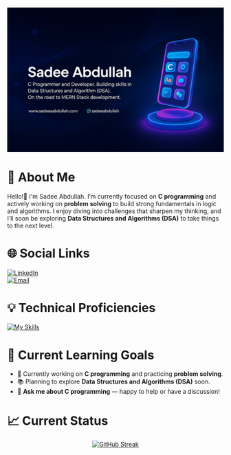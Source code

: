![Alt text](https://github.com/sadeeabdullah/sadeeabdullah/blob/main/image/ChatGPT%20Image%20Apr%2014%2C%202025%2C%2007_18_33%20PM.png)

# 💬 About Me

Hello!👋 I'm Sadee Abdullah. I’m currently focused on **C programming** and actively working on **problem solving** to build strong fundamentals in logic and algorithms. I enjoy diving into challenges that sharpen my thinking, and I’ll soon be exploring **Data Structures and Algorithms (DSA)** to take things to the next level.

# 🌐 Social Links

[![LinkedIn](https://img.shields.io/badge/LinkedIn-0077B5?style=for-the-badge&logo=linkedin&logoColor=white)](https://bd.linkedin.com/in/sadeeabdullah)  
[![Email](https://img.shields.io/badge/Email-D14836?style=for-the-badge&logo=gmail&logoColor=white)](mailto:sadeeabdullah016@gmail.com)

# 💡 Technical Proficiencies
[![My Skills](https://skillicons.dev/icons?i=,html,css,tailwindcss,js,react,nodejs,express,mongodb,vscode,git,github,figma,c,cpp)](https://skillicons.dev)

# 🧠 Current Learning Goals
- 🔧 Currently working on **C programming** and practicing **problem solving**.
- 📚 Planning to explore **Data Structures and Algorithms (DSA)** soon.
- 💬 **Ask me about C programming** — happy to help or have a discussion!

# 📈 Current Status
<div align="center">

[![GitHub Streak](https://github-readme-streak-stats.herokuapp.com?user=sadeeabdullah&theme=highcontrast&hide_border=true&border_radius=15.3)](https://github.com/sadeeabdullah)
</div>
                                                                                                                                                                                                                                                                                                                                                                                                                                                                                                                                                                                                                                                                                                                                                                                                                                                                                                                                                                                                                                                                                                                                                                                                                                                                                                                                                                                                                                                                                                                                                                                                                                                                                                                                                                                                                                    
